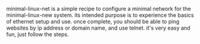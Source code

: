 minimal-linux-net is a simple recipe to configure a minimal network for the minimal-linux-new system.  its intended purpose is to experience the basics of ethernet setup and use.  once complete, you should be able to ping websites by ip address or domain name, and use telnet.  it's very easy and fun, just follow the steps.
